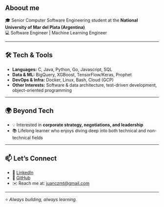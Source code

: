 ## Aboout me
🎓 Senior Computer Software Engineering student at the **National University of Mar del Plata (Argentina)**  
💻 Software Engineer | Machine Learning Engineer

---

## 🛠️ Tech & Tools
- **Languages:** C, Java, Python, Go, Javascript, SQL  
- **Data & ML:** BigQuery, XGBoost, TensorFlow/Keras, Prophet
- **DevOps & Infra:** Docker, Linux, Bash, Cloud (GCP)  
- **Other Interests:** Software & data architecture, test-driven development, object-oriented programming  

---

## 🌍 Beyond Tech
- 💡 Interested in **corporate strategy, negotiations, and leadership**  
- 📚 Lifelong learner who enjoys diving deep into both technical and non-technical fields  

---

## 📫 Let’s Connect
- 💼 [LinkedIn](https://www.linkedin.com/in/mateosjuancruz/)  
- 🐙 [GitHub](https://github.com/JuanCruzMateos)  
- ✉️ Reach me at: juanczmt@gmail.com

---
⭐️ _Always building, always learning._
